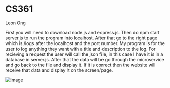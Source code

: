 # CS361
Leon Ong

First you will need to download node.js and express.js. Then do npm start server.js to run the program into localhost. After that go to the right page which is /logs after the localhost and the port number.
My program is for the user to log anything they want with a title and description to the log. For recieving a request the user will call the json file, in this case I have it is in a database in server.js.
After that the data will be go through the microservice and go back to the file and display it. If it is correct then the website will receive that data and display it on the screen/page.


![image](https://github.com/legion0820/CS361/assets/107791702/30d0e1b5-3d16-4bd4-a489-fa6090300a7f)
